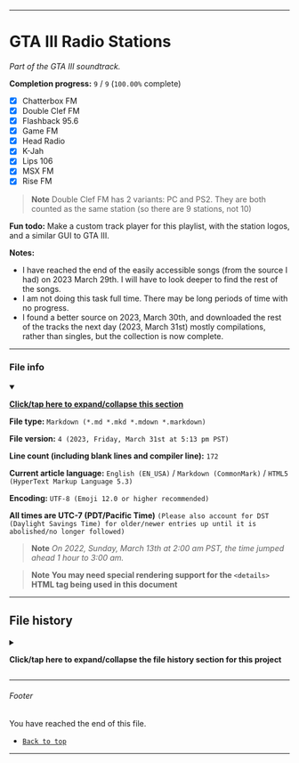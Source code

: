 
***

# GTA III Radio Stations

_Part of the GTA III soundtrack._

<!-- [See a metadata list overview of the stations](MetaIndex.ls.txt) **Link may not work** !-->

**Completion progress:** `9` / `9` (`100.00%` complete)

- [x] Chatterbox FM
- [x] Double Clef FM
- [x] Flashback 95.6
- [x] Game FM
- [x] Head Radio
- [x] K-Jah
- [x] Lips 106
- [x] MSX FM
- [x] Rise FM

> **Note** Double Clef FM has 2 variants: PC and PS2. They are both counted as the same station (so there are 9 stations, not 10)

<!--
**Missing songs**

I may miss some songs, please let me know if I missed any.

The following stations I know are incomplete:

- [ ] Double Clef FM (all songs missing)
- [ ] Flashback 95.6 (all songs missing)
- [ ] Game FM (some songs may be missing)
- [ ] K-Jah (all songs missing)
- [ ] Rise FM (all songs missing)
!-->

**Fun todo:** Make a custom track player for this playlist, with the station logos, and a similar GUI to GTA III.

**Notes:**

- I have reached the end of the easily accessible songs (from the source I had) on 2023 March 29th. I will have to look deeper to find the rest of the songs.
- I am not doing this task full time. There may be long periods of time with no progress.
- I found a better source on 2023, March 30th, and downloaded the rest of the tracks the next day (2023, March 31st) mostly compilations, rather than singles, but the collection is now complete.

***

### File info

<details open><summary><p lang="en"><b><u>Click/tap here to expand/collapse this section</u></b></p></summary>

**File type:** `Markdown (*.md *.mkd *.mdown *.markdown)`

**File version:** `4 (2023, Friday, March 31st at 5:13 pm PST)`

**Line count (including blank lines and compiler line):** `172`

**Current article language:** `English (EN_USA)` / `Markdown (CommonMark)` / `HTML5 (HyperText Markup Language 5.3)`

**Encoding:** `UTF-8 (Emoji 12.0 or higher recommended)`

**All times are UTC-7 (PDT/Pacific Time)** `(Please also account for DST (Daylight Savings Time) for older/newer entries up until it is abolished/no longer followed)`

> **Note** _On 2022, Sunday, March 13th at 2:00 am PST, the time jumped ahead 1 hour to 3:00 am._

> **Note** **You may need special rendering support for the `<details>` HTML tag being used in this document**

</details>

***

## File history

<details><summary><p lang="en"><b>Click/tap here to expand/collapse the file history section for this project</b></p></summary>

<details><summary><p lang="en"><b>Version 1 (2023, Monday, March 27th at 3:11 pm PST)</b></p></summary>

**This version was made by:** [`@seanpm2001`](https://github.com/seanpm2001/)

> **Note** _The first release_

> Changes:

- [x] Started the file
- [x] Added the title section
- [x] Added the Station listing
- [x] Added a fun todo
- [x] Added the file version timestamp
- [ ] No other changes in version 1

</details>

<details><summary><p lang="en"><b>Version 2 (2023, Tuesday, March 28th at 12:46 pm PST)</b></p></summary>

**This version was made by:** [`@seanpm2001`](https://github.com/seanpm2001/)

> **Note** _The second release._

> Changes:

- [x] Updated the Station listing
- - [x] Checked 2 entries
- - [x] Added a percentage for the completion progress
- [x] Added the missing songs section
- [x] Updated the file version timestamp
- [ ] No other changes in version 2

</details>

<details><summary><p lang="en"><b>Version 3 (2023, Wednesday, March 29th at 11:30 am PST)</b></p></summary>

**This version was made by:** [`@seanpm2001`](https://github.com/seanpm2001/)

> **Note** _The third release, a slight overhaul_

> Changes:

- [x] Updated the Station listing
- - [x] Checked 1 entry
- - [x] Updated the percentage for the completion progress
- [x] Updated the missing songs section
- [x] Added the notes section
- [x] Removed the file version timestamp in place of the file info and file history sections
- [x] Added the `file info` section
- - [x] Added the version number
- - [x] Added the version date
- - [x] Added the line count
- [x] Added the `file history` section
- - [x] Added an entry for version 1
- - [x] Added an entry for version 2
- - [x] Added an entry for version 3
- [x] Added the footer
- [ ] No other changes in version 3

</details>

<details><summary><p lang="en"><b>Version 4 (2023, Friday, March 31st at 5:13 pm PST)</b></p></summary>

**This version was made by:** [`@seanpm2001`](https://github.com/seanpm2001/)

> **Note** _The fourth release, completed for now._

> Changes:

- [x] Updated the Station listing
- - [x] Checked 4 entries
- - [x] Updated the percentage for the completion progress
- [x] Hid the missing songs section (now source code (comments) only)
- [x] updated the notes section
- [x] Updated the `file info` section
- - [x] Updated the version number
- - [x] Updated the version date
- - [x] Updated the line count
- [x] Updated the `file history` section
- - [x] Added an entry for version 4
- [x] Added the footer
- [ ] No other changes in version 4

</details>

</details>

***

###### Footer

You have reached the end of this file.

- [`Back to top`](#GTA-III-Radio-Stations)

***
